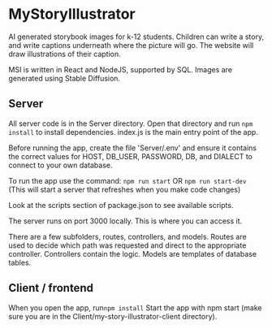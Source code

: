 # MyStoryIllustrator

AI generated storybook images for k-12 students. Children can write a story, and write captions underneath where the picture will go. The website will draw illustrations of their caption.

MSI is written in React and NodeJS, supported by SQL. Images are generated using Stable Diffusion.

## Server

All server code is in the Server directory. Open that directory and run `npm install` to install dependencies.
index.js is the main entry point of the app.

Before running the app, create the file 'Server/.env' and ensure it contains the correct values for HOST, DB_USER, PASSWORD, DB, and DIALECT to connect to your own database.

To run the app use the command:
`npm run start` OR
`npm run start-dev` (This will start a server that refreshes when you make code changes)

Look at the scripts section of package.json to see available scripts.

The server runs on port 3000 locally. This is where you can access it.

There are a few subfolders, routes, controllers, and models. Routes are used to decide which path was requested and direct to the appropriate controller. Controllers contain the logic. Models are templates of database tables.

## Client / frontend

When you open the app, run`npm install`
Start the app with npm start (make sure you are in the Client/my-story-illustrator-client directory).
